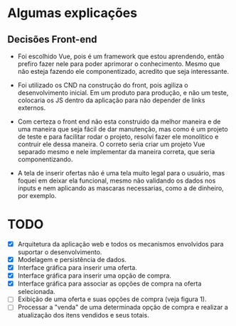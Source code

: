 # Algumas explicações

## Decisões Front-end

- Foi escolhido Vue, pois é um framework que estou aprendendo, então prefiro fazer nele para poder aprimorar o conhecimento. Mesmo que não esteja fazendo ele componentizado, acredito que seja interessante.

- Foi utilizado os CND na construção do front, pois agiliza o desenvolvimento inicial. Em um produto para produção, e não um teste, colocaria os JS dentro da aplicação para não depender de links externos.

- Com certeza o front end não esta construido da melhor maneira e de uma maneira que seja fácil de dar manutenção, mas como é um projeto de teste e para facilitar rodar o projeto, resolvi fazer ele monolitico e contruir ele dessa maneira. O correto seria criar um projeto Vue separado mesmo e nele implementar da maneira correta, que seria componentizando.

- A tela de inserir ofertas não é uma tela muito legal para o usuário, mas foquei em deixar ela funcional, mesmo não validando os dados nos inputs e nem aplicando as mascaras necessarias, como a de dinheiro, por exemplo.

# TODO

- [X] Arquitetura da aplicação web e todos os mecanismos envolvidos para suportar o desenvolvimento.
- [X] Modelagem e persistência de dados.
- [X] Interface gráfica para inserir uma oferta.
- [x] Interface gráfica para inserir uma opção de compra.
- [x] Interface gráfica para associar as opções de compra na oferta selecionada.
- [ ] Exibição de uma oferta e suas opções de compra (veja figura 1).
- [ ] Processar a "venda" de uma determinada opção de compra e realizar a atualização dos itens vendidos e seus totais.